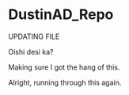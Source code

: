 # DustinAD_Repo

UPDATING FILE

Oishi desi ka?

Making sure I got the hang of this.

Alright, running through this again.